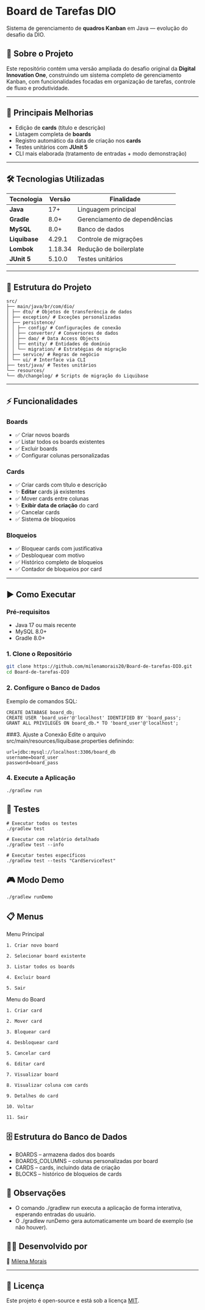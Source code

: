 # Board de Tarefas DIO  
Sistema de gerenciamento de **quadros Kanban** em Java — evolução do desafio da DIO.

## 🚀 Sobre o Projeto  
Este repositório contém uma versão ampliada do desafio original da **Digital Innovation One**, construindo um sistema completo de gerenciamento Kanban, com funcionalidades focadas em organização de tarefas, controle de fluxo e produtividade.

---

## 🔧 Principais Melhorias  
- Edição de **cards** (título e descrição)  
- Listagem completa de **boards**  
- Registro automático da data de criação nos **cards**  
- Testes unitários com **JUnit 5**  
- CLI mais elaborada (tratamento de entradas + modo demonstração)

---

## 🛠 Tecnologias Utilizadas

| Tecnologia    | Versão | Finalidade                  |
|---------------|--------|-----------------------------|
| **Java**      | 17+    | Linguagem principal         |
| **Gradle**    | 8.0+   | Gerenciamento de dependências |
| **MySQL**     | 8.0+   | Banco de dados              |
| **Liquibase** | 4.29.1 | Controle de migrações       |
| **Lombok**    | 1.18.34 | Redução de boilerplate      |
| **JUnit 5**   | 5.10.0 | Testes unitários            |

---

## 📂 Estrutura do Projeto

```
src/
├── main/java/br/com/dio/
│ ├── dto/ # Objetos de transferência de dados
│ ├── exception/ # Exceções personalizadas
│ ├── persistence/
│ │ ├── config/ # Configurações de conexão
│ │ ├── converter/ # Conversores de dados
│ │ ├── dao/ # Data Access Objects
│ │ ├── entity/ # Entidades de domínio
│ │ └── migration/ # Estratégias de migração
│ ├── service/ # Regras de negócio
│ └── ui/ # Interface via CLI
├── test/java/ # Testes unitários
└── resources/
└── db/changelog/ # Scripts de migração do Liquibase

```


---

## ⚡ Funcionalidades

### Boards  
- ✅ Criar novos boards  
- ✅ Listar todos os boards existentes  
- ✅ Excluir boards  
- ✅ Configurar colunas personalizadas

### Cards  
- ✅ Criar cards com título e descrição  
- ✨ **Editar** cards já existentes  
- ✅ Mover cards entre colunas  
- ✨ **Exibir data de criação** do card  
- ✅ Cancelar cards  
- ✅ Sistema de bloqueios

### Bloqueios  
- ✅ Bloquear cards com justificativa  
- ✅ Desbloquear com motivo  
- ✅ Histórico completo de bloqueios  
- ✅ Contador de bloqueios por card

---

## ▶️ Como Executar

### Pré-requisitos  
- Java 17 ou mais recente  
- MySQL 8.0+  
- Gradle 8.0+

### 1. Clone o Repositório  
```bash
git clone https://github.com/milenamorais20/Board-de-tarefas-DIO.git
cd Board-de-tarefas-DIO
```

### 2. Configure o Banco de Dados
Exemplo de comandos SQL:
```
CREATE DATABASE board_db;
CREATE USER 'board_user'@'localhost' IDENTIFIED BY 'board_pass';
GRANT ALL PRIVILEGES ON board_db.* TO 'board_user'@'localhost';
```

###3. Ajuste a Conexão
Edite o arquivo src/main/resources/liquibase.properties definindo:
```
url=jdbc:mysql://localhost:3306/board_db
username=board_user
password=board_pass
```
### 4. Execute a Aplicação
``./gradlew run``

## 🧪 Testes
```
# Executar todos os testes
./gradlew test

# Executar com relatório detalhado
./gradlew test --info

# Executar testes específicos
./gradlew test --tests "CardServiceTest"

```
## 🎮 Modo Demo
``./gradlew runDemo
``

## 📋 Menus
Menu Principal
```
1. Criar novo board

2. Selecionar board existente

3. Listar todos os boards

4. Excluir board

5. Sair
```


Menu do Board

```
1. Criar card

2. Mover card

3. Bloquear card

4. Desbloquear card

5. Cancelar card

6. Editar card

7. Visualizar board

8. Visualizar coluna com cards

9. Detalhes do card

10. Voltar

11. Sair

```

## 🗄 Estrutura do Banco de Dados
- BOARDS – armazena dados dos boards
- BOARDS_COLUMNS – colunas personalizadas por board
- CARDS – cards, incluindo data de criação
- BLOCKS – histórico de bloqueios de cards


## 📌 Observações
- O comando ./gradlew run executa a aplicação de forma interativa, esperando entradas do usuário.
- O ./gradlew runDemo gera automaticamente um board de exemplo (se não houver).


## 🧑‍💻 Desenvolvido por

📧 [Milena Morais](https://github.com/milenamorais20)

---

## 📄 Licença

Este projeto é open-source e está sob a licença [MIT](LICENSE).


